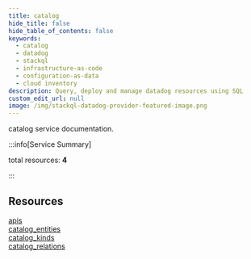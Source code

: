 ```yaml
---
title: catalog
hide_title: false
hide_table_of_contents: false
keywords:
  - catalog
  - datadog
  - stackql
  - infrastructure-as-code
  - configuration-as-data
  - cloud inventory
description: Query, deploy and manage datadog resources using SQL
custom_edit_url: null
image: /img/stackql-datadog-provider-featured-image.png
---
```


catalog service documentation.

:::info[Service Summary]

total resources: __4__  

:::

## Resources
<div class="row">
<div class="providerDocColumn">
<a href="/services/catalog/apis/">apis</a><br />
<a href="/services/catalog/catalog_entities/">catalog_entities</a>
</div>
<div class="providerDocColumn">
<a href="/services/catalog/catalog_kinds/">catalog_kinds</a><br />
<a href="/services/catalog/catalog_relations/">catalog_relations</a>
</div>
</div>